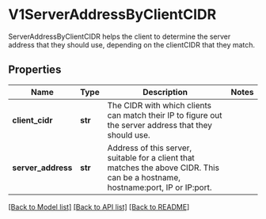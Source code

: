 # V1ServerAddressByClientCIDR

ServerAddressByClientCIDR helps the client to determine the server address that they should use, depending on the clientCIDR that they match.
## Properties
Name | Type | Description | Notes
------------ | ------------- | ------------- | -------------
**client_cidr** | **str** | The CIDR with which clients can match their IP to figure out the server address that they should use. | 
**server_address** | **str** | Address of this server, suitable for a client that matches the above CIDR. This can be a hostname, hostname:port, IP or IP:port. | 

[[Back to Model list]](../README.md#documentation-for-models) [[Back to API list]](../README.md#documentation-for-api-endpoints) [[Back to README]](../README.md)


